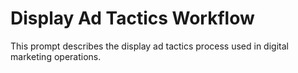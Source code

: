 # Display Ad Tactics Workflow

This prompt describes the display ad tactics process used in digital marketing operations.
